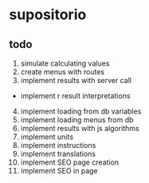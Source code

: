 supositorio
===========

todo
----------------------

1. simulate calculating values
2. create menus with routes
3. implement results with server call
- implement r result interpretations
4. implement loading from db variables
5. implement loading menus from db
6. implement results with js algorithms
7. implement units
8. implement instructions
9. implement translations
10. implement SEO page creation
11. implement SEO in page
